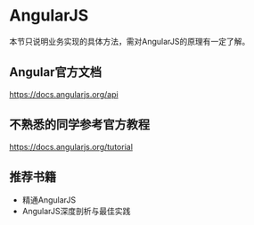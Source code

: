 # AngularJS

本节只说明业务实现的具体方法，需对AngularJS的原理有一定了解。

## Angular官方文档

https://docs.angularjs.org/api

## 不熟悉的同学参考官方教程

https://docs.angularjs.org/tutorial

## 推荐书籍

* 精通AngularJS
* AngularJS深度剖析与最佳实践
